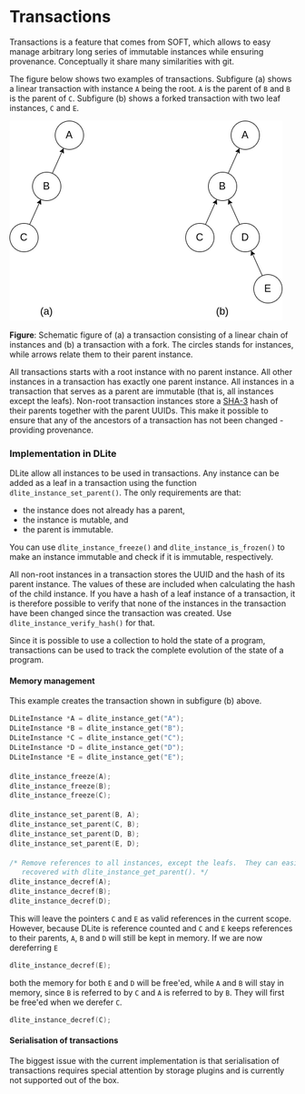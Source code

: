 Transactions
============
Transactions is a feature that comes from SOFT, which allows to easy manage arbitrary long series of immutable instances while ensuring provenance.  Conceptually it share many similarities with git.

The figure below shows two examples of transactions. Subfigure (a) shows a linear transaction with instance `A` being the root.  `A` is the parent of `B` and `B` is the parent of `C`.  Subfigure (b) shows a forked transaction with two leaf instances, `C` and `E`.

![Two examples of transactions.](figs/transactions.png)

**Figure**: Schematic figure of (a) a transaction consisting of a linear chain of instances and (b) a transaction with a fork.  The circles stands for instances, while arrows relate them to their parent instance.

All transactions starts with a root instance with no parent instance.  All other instances in a transaction has exactly one parent instance.
All instances in a transaction that serves as a parent are immutable (that is, all instances except the leafs).  Non-root transaction instances store a [SHA-3](https://en.wikipedia.org/wiki/SHA-3) hash of their parents together with the parent UUIDs.  This make it possible to ensure that any of the ancestors of a transaction has not been changed - providing provenance.


### Implementation in DLite
DLite allow all instances to be used in transactions.  Any instance can be added as a leaf in a transaction using the function `dlite_instance_set_parent()`.  The only requirements are that:
- the instance does not already has a parent,
- the instance is mutable, and
- the parent is immutable.

You can use `dlite_instance_freeze()` and `dlite_instance_is_frozen()` to make
an instance immutable and check if it is immutable, respectively.

All non-root instances in a transaction stores the UUID and the hash of its parent instance.  The values of these are included when calculating the hash of the child instance.  If you have a hash of a leaf instance of a transaction, it is therefore possible to verify that none of the instances in the transaction have been changed since the transaction was created. Use `dlite_instance_verify_hash()` for that.

Since it is possible to use a collection to hold the state of a program, transactions can be used to track the complete evolution of the state of a program.


#### Memory management
This example creates the transaction shown in subfigure (b) above.
```C
DLiteInstance *A = dlite_instance_get("A");
DLiteInstance *B = dlite_instance_get("B");
DLiteInstance *C = dlite_instance_get("C");
DLiteInstance *D = dlite_instance_get("D");
DLiteInstance *E = dlite_instance_get("E");

dlite_instance_freeze(A);
dlite_instance_freeze(B);
dlite_instance_freeze(C);

dlite_instance_set_parent(B, A);
dlite_instance_set_parent(C, B);
dlite_instance_set_parent(D, B);
dlite_instance_set_parent(E, D);

/* Remove references to all instances, except the leafs.  They can easily be
   recovered with dlite_instance_get_parent(). */
dlite_instance_decref(A);
dlite_instance_decref(B);
dlite_instance_decref(D);
```

This will leave the pointers `C` and `E` as valid references in the current scope.  However, because DLite is reference counted and `C` and `E` keeps references to their parents, `A`, `B` and `D` will still be kept in memory. If we are now dereferring `E`
```C
dlite_instance_decref(E);
```
both the memory for both `E` and `D` will be free'ed, while `A` and `B` will stay in memory, since `B` is referred to by `C` and `A` is referred to by `B`.  They will first be free'ed when we derefer `C`.
```C
dlite_instance_decref(C);
```

#### Serialisation of transactions
The biggest issue with the current implementation is that serialisation of transactions requires special attention by storage plugins and is currently not supported out of the box.
